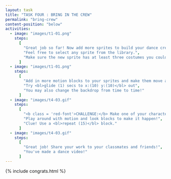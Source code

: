 ```yaml
---
layout: task
title: "TASK FOUR : BRING IN THE CREW"
permalink: "bring-crew"
content-position: "below"
activities:
  - image: "images/t1-01.png"
    steps:
      [
        "Great job so far! Now add more sprites to build your dance crew.",
        "Feel free to select any sprite from the library.",
        "Make sure the new sprite has at least three costumes you could play with."
      ]
  - image: "images/t1-01.png"
    steps:
      [
        "Add in more motion blocks to your sprites and make them move around the stage.",
        "Try <bl>glide (1) secs to x:(10) y:(10)</bl> out",
        "You may also change the backdrop from time to time!"
      ]
  - image: "images/t4-03.gif"
    steps:
      [
        "<b class = 'red-font'>CHALLENGE:</b> Make one of your characters do a moon walk!",
        "Play around with motion and look blocks to make it happen!",
        "Clue! Use a <bl>repeat (15)</bl> block."
      ]
  - image: "images/t4-03.gif"
    steps:
      [
        "Great job! Share your work to your classmates and friends!",
        "You've made a dance video!"
      ]
---
```

{% include congrats.html %}
